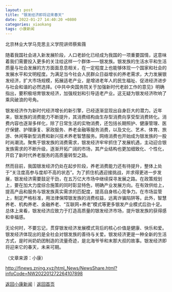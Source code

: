 ```yaml
---
layout: post
title: "银发经济即将迎来春天"
date: 2022-01-27 14:40:20 +0800
categories: xiaokang
tags: 小康新闻
---
```

<p>北京林业大学马克思主义学院讲师蔡紫薇</p><p>随着我国社会进入新发展阶段，人口老龄化已经成为我国的一项重要国情，这意味着我们需要投入更多的关注给这样一个群体——银发族。银发族的生活水平和生活质量与社会发展的方方面面息息相关，在一定程度上也能够体现一个国家和社会的发展水平和文明程度。为满足当今社会人民群众日益增长的养老需求，大力发展银发经济，扩大市场规模，拓展适老产业，是增进老年人的民生福祉、促进经济进步与社会和谐的必然选择。《中共中央国务院关于加强新时代老龄工作的意见》明确指出，要积极培育银发经济，加强规划和引导适老产业。这无疑为银发经济吹响了乘风破浪的号角。</p><p>银发经济作为新时代经济增长的新引擎，已经逐渐显现出自身巨大的潜力。近年来，银发族的消费能力不断提升，其消费结构由生存型消费向享受型消费转化。消费内容也逐渐多样化，除了日常生活的实物消费，还包括长期照护、健康管理、医疗保健、护理康复、家政服务、养老金融等服务消费，以及文化、艺术、体育、旅游、休闲等新型消费和新兴技术养老智慧服务。网络消费也开始成为银发族的一股时尚潮流。聚焦于银发族的消费需求，银发经济牢牢抓住了发展机遇，主动迎合银发族需求的不断升级，逐渐开拓广阔的市场，其产业结构也更加细致化、个性化，开启了新时代养老服务的高质量转型之路。</p><p>然而目前，我国银发经济仍处在起步阶段，养老消费能力还有待提升，整体上处于“关注度高参与度却不高的状态”。为了抓住机遇迎接挑战，并求得更进一步发展，银发经济需要鼓足干劲，在五万亿大市场中继续探寻发展之路。在政策规划上，要在加大力度综合施策的同时彰显特色，明确产业发展方向。在有效供给上，提高产品和服务与银发族真实需求的匹配度，提高自身核心竞争力。在市场监管上，制定严格标准，用法律保障银发族的消费权益，远离诈骗陷阱等。此外，智慧养老、机构养老、金融养老、“互联网+养老”模式等更多银发产业模式后劲十足。总体上来看，银发经济应致力于打造高质量的银发经济市场，提升银发族的获得感和幸福感。</p><p>无论何时，不要忘记，贯穿银发经济发展模式背后的核心价值是健康、快乐和爱。银发经济体现出的是全社会对银发族的善待与关爱。银发经济更是一种全新的生活方式，是时尚奶奶团制造的流量奇迹，是北海爷爷和末那大叔的故事。银发经济即将迎来它的春天，未来可期。</p><p class="em_media">（文章来源：小康）</p>

<http://finews.zning.xyz/html_News/NewsShare.html?infoCode=NW202201272264107898>

[返回小康新闻](//finews.withounder.com/category/xiaokang.html)｜[返回首页](//finews.withounder.com/)